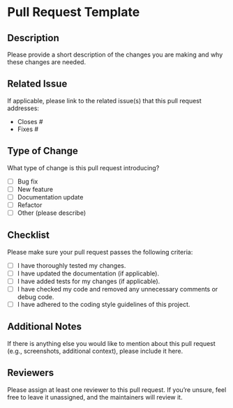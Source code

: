 # Pull Request Template

## Description
Please provide a short description of the changes you are making and why these changes are needed.

## Related Issue
If applicable, please link to the related issue(s) that this pull request addresses:
- Closes #<issue-number>
- Fixes #<issue-number>

## Type of Change
What type of change is this pull request introducing?
- [ ] Bug fix
- [ ] New feature
- [ ] Documentation update
- [ ] Refactor
- [ ] Other (please describe)

## Checklist
Please make sure your pull request passes the following criteria:

- [ ] I have thoroughly tested my changes.
- [ ] I have updated the documentation (if applicable).
- [ ] I have added tests for my changes (if applicable).
- [ ] I have checked my code and removed any unnecessary comments or debug code.
- [ ] I have adhered to the coding style guidelines of this project.

## Additional Notes
If there is anything else you would like to mention about this pull request (e.g., screenshots, additional context), please include it here.

## Reviewers
Please assign at least one reviewer to this pull request. If you’re unsure, feel free to leave it unassigned, and the maintainers will review it.
